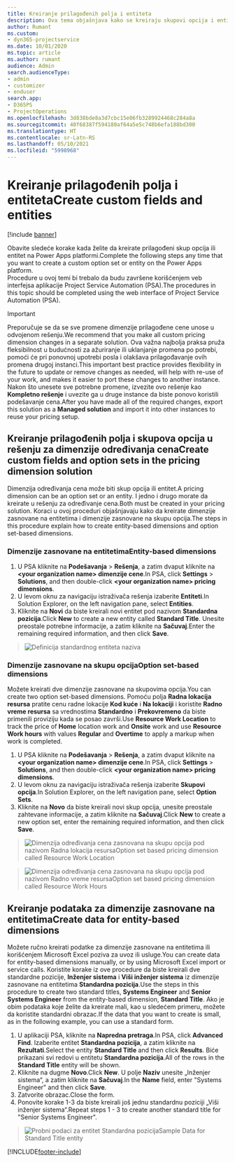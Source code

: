 ```yaml
---
title: Kreiranje prilagođenih polja i entiteta
description: Ova tema objašnjava kako se kreiraju skupovi opcija i entiteti u rešenju platforme Power Apps.
author: Rumant
ms.custom:
- dyn365-projectservice
ms.date: 10/01/2020
ms.topic: article
ms.author: rumant
audience: Admin
search.audienceType:
- admin
- customizer
- enduser
search.app:
- D365PS
- ProjectOperations
ms.openlocfilehash: 3d838bde8a3d7cbc15e06fb3289924468c284a8a
ms.sourcegitcommit: 40f68387f594180af64a5e5c748b6efa188bd300
ms.translationtype: HT
ms.contentlocale: sr-Latn-RS
ms.lasthandoff: 05/10/2021
ms.locfileid: "5998968"
---
```

# <a name="create-custom-fields-and-entities"></a><span data-ttu-id="d4a16-103">Kreiranje prilagođenih polja i entiteta</span><span class="sxs-lookup"><span data-stu-id="d4a16-103">Create custom fields and entities</span></span> 

[!include [banner](../includes/psa-now-project-operations.md)]

<span data-ttu-id="d4a16-104">Obavite sledeće korake kada želite da kreirate prilagođeni skup opcija ili entitet na Power Apps platformi.</span><span class="sxs-lookup"><span data-stu-id="d4a16-104">Complete the following steps any time that you want to create a custom option set or entity on the Power Apps platform.</span></span>  
<span data-ttu-id="d4a16-105">Procedure u ovoj temi bi trebalo da budu završene korišćenjem veb interfejsa aplikacije Project Service Automation (PSA).</span><span class="sxs-lookup"><span data-stu-id="d4a16-105">The procedures in this topic should be completed using the web interface of Project Service Automation (PSA).</span></span>

> [!IMPORTANT]
> <span data-ttu-id="d4a16-106">Preporučuje se da se sve promene dimenzije prilagođene cene unose u odvojenom rešenju.</span><span class="sxs-lookup"><span data-stu-id="d4a16-106">We recommend that you make all custom pricing dimension changes in a separate solution.</span></span> <span data-ttu-id="d4a16-107">Ova važna najbolja praksa pruža fleksibilnost u budućnosti za ažuriranje ili uklanjanje promena po potrebi, pomoći će pri ponovnoj upotrebi posla i olakšava prilagođavanje ovih promena drugoj instanci.</span><span class="sxs-lookup"><span data-stu-id="d4a16-107">This important best practice provides flexibility in the future to update or remove changes as needed, will help with re-use of your work, and makes it easier to port these changes to another instance.</span></span> <span data-ttu-id="d4a16-108">Nakon što unesete sve potrebne promene, izvezite ovo rešenje kao **Kompletno rešenje** i uvezite ga u druge instance da biste ponovo koristili podešavanje cena.</span><span class="sxs-lookup"><span data-stu-id="d4a16-108">After you have made all of the required changes, export this solution as a **Managed solution** and import it into other instances to reuse your pricing setup.</span></span>

  
## <a name="create-custom-fields-and-option-sets-in-the-pricing-dimension-solution"></a><span data-ttu-id="d4a16-109">Kreiranje prilagođenih polja i skupova opcija u rešenju za dimenzije određivanja cena</span><span class="sxs-lookup"><span data-stu-id="d4a16-109">Create custom fields and option sets in the pricing dimension solution</span></span>

<span data-ttu-id="d4a16-110">Dimenzija određivanja cena može biti skup opcija ili entitet.</span><span class="sxs-lookup"><span data-stu-id="d4a16-110">A pricing dimension can be an option set or an entity.</span></span> <span data-ttu-id="d4a16-111">I jedno i drugo morate da kreirate u rešenju za određivanje cena.</span><span class="sxs-lookup"><span data-stu-id="d4a16-111">Both must be created in your pricing solution.</span></span> <span data-ttu-id="d4a16-112">Koraci u ovoj proceduri objašnjavaju kako da kreirate dimenzije zasnovane na entitetima i dimenzije zasnovane na skupu opcija.</span><span class="sxs-lookup"><span data-stu-id="d4a16-112">The steps in this procedure explain how to create entity-based dimensions and option set-based dimensions.</span></span>

### <a name="entity-based-dimensions"></a><span data-ttu-id="d4a16-113">Dimenzije zasnovane na entitetima</span><span class="sxs-lookup"><span data-stu-id="d4a16-113">Entity-based dimensions</span></span>

1. <span data-ttu-id="d4a16-114">U PSA kliknite na **Podešavanja** > **Rešenja**, a zatim dvaput kliknite na **\<your organization name> dimenzije cene**.</span><span class="sxs-lookup"><span data-stu-id="d4a16-114">In PSA, click **Settings** > **Solutions**, and then double-click **\<your organization name> pricing dimensions**.</span></span>
2. <span data-ttu-id="d4a16-115">U levom oknu za navigaciju istraživača rešenja izaberite **Entiteti**.</span><span class="sxs-lookup"><span data-stu-id="d4a16-115">In Solution Explorer, on the left navigation pane, select **Entities**.</span></span>
3. <span data-ttu-id="d4a16-116">Kliknite na **Novi** da biste kreirali novi entitet pod nazivom **Standardna pozicija**.</span><span class="sxs-lookup"><span data-stu-id="d4a16-116">Click **New** to create a new entity called **Standard Title**.</span></span> <span data-ttu-id="d4a16-117">Unesite preostale potrebne informacije, a zatim kliknite na **Sačuvaj**.</span><span class="sxs-lookup"><span data-stu-id="d4a16-117">Enter the remaining required information, and then click **Save**.</span></span>

> ![Definicija standardnog entiteta naziva](media/Standard-Title-entity-definition.png)


### <a name="option-set-based-dimensions"></a><span data-ttu-id="d4a16-119">Dimenzije zasnovane na skupu opcija</span><span class="sxs-lookup"><span data-stu-id="d4a16-119">Option set-based dimensions</span></span> 
<span data-ttu-id="d4a16-120">Možete kreirati dve dimenzije zasnovane na skupovima opcija.</span><span class="sxs-lookup"><span data-stu-id="d4a16-120">You can create two option set-based dimensions.</span></span> <span data-ttu-id="d4a16-121">Pomoću polja **Radna lokacija resursa** pratite cenu radne lokacije **Kod kuće** i **Na lokaciji** i koristite **Radno vreme resursa** sa vrednostima **Standardno** i **Prekovremeno** da biste primenili proviziju kada se posao završi.</span><span class="sxs-lookup"><span data-stu-id="d4a16-121">Use **Resource Work Location** to track the price of **Home** location work and **Onsite** work and use **Resource Work hours** with values **Regular** and **Overtime** to apply a markup when work is completed.</span></span>


1. <span data-ttu-id="d4a16-122">U PSA kliknite na **Podešavanja** > **Rešenja**, a zatim dvaput kliknite na **\<your organization name> dimenzije cene**.</span><span class="sxs-lookup"><span data-stu-id="d4a16-122">In PSA, click **Settings** > **Solutions**, and then double-click  **\<your organization name> pricing dimensions**.</span></span> 
2. <span data-ttu-id="d4a16-123">U levom oknu za navigaciju istraživača rešenja izaberite **Skupovi opcija**.</span><span class="sxs-lookup"><span data-stu-id="d4a16-123">In Solution Explorer, on the left navigation pane, select  **Option Sets**.</span></span> 
3. <span data-ttu-id="d4a16-124">Kliknite na **Novo** da biste kreirali novi skup opcija, unesite preostale zahtevane informacije, a zatim kliknite na **Sačuvaj**.</span><span class="sxs-lookup"><span data-stu-id="d4a16-124">Click **New** to create a new option set, enter the remaining required information, and then click **Save**.</span></span>

> ![<span data-ttu-id="d4a16-125">Dimenzija određivanja cena zasnovana na skupu opcija pod nazivom Radna lokacija resursa</span><span class="sxs-lookup"><span data-stu-id="d4a16-125">Option set based pricing dimension called Resource Work Location</span></span> ](media/Option-set-PD-called-Resource-Work-Location.png)

> ![<span data-ttu-id="d4a16-126">Dimenzija određivanja cena zasnovana na skupu opcija pod nazivom Radno vreme resursa</span><span class="sxs-lookup"><span data-stu-id="d4a16-126">Option set based pricing dimension called Resource Work Hours</span></span> ](media/Option-set-PD-called-Resource-Work-Hours.PNG)


## <a name="create-data-for-entity-based-dimensions"></a><span data-ttu-id="d4a16-127">Kreiranje podataka za dimenzije zasnovane na entitetima</span><span class="sxs-lookup"><span data-stu-id="d4a16-127">Create data for entity-based dimensions</span></span>

<span data-ttu-id="d4a16-128">Možete ručno kreirati podatke za dimenzije zasnovane na entitetima ili korišćenjem Microsoft Excel poziva za uvoz ili usluge.</span><span class="sxs-lookup"><span data-stu-id="d4a16-128">You can create data for entity-based dimensions manually, or by using Microsoft Excel import or service calls.</span></span> <span data-ttu-id="d4a16-129">Koristite korake iz ove procedure da biste kreirali dve standardne pozicije, **Inženjer sistema** i **Viši inženjer sistema** iz dimenzije zasnovane na entitetima **Standardna pozicija**.</span><span class="sxs-lookup"><span data-stu-id="d4a16-129">Use the steps in this procedure to create two standard titles, **Systems Engineer** and **Senior Systems Engineer** from the entity-based dimension, **Standard Title**.</span></span> <span data-ttu-id="d4a16-130">Ako je obim podataka koje želite da kreirate mali, kao u sledećem primeru, možete da koristite standardni obrazac.</span><span class="sxs-lookup"><span data-stu-id="d4a16-130">If the data that you want to create is small, as in the following example, you can use a standard form.</span></span>

1. <span data-ttu-id="d4a16-131">U aplikaciji PSA, kliknite na **Napredna pretraga**.</span><span class="sxs-lookup"><span data-stu-id="d4a16-131">In PSA, click **Advanced Find**.</span></span> <span data-ttu-id="d4a16-132">Izaberite entitet **Standardna pozicija**, a zatim kliknite na **Rezultati**.</span><span class="sxs-lookup"><span data-stu-id="d4a16-132">Select the entity **Standard Title** and then click **Results**.</span></span> <span data-ttu-id="d4a16-133">Biće prikazani svi redovi u entitetu **Standardna pozicija**.</span><span class="sxs-lookup"><span data-stu-id="d4a16-133">All of the rows in the **Standard Title** entity will be shown.</span></span>
2. <span data-ttu-id="d4a16-134">Kliknite na dugme **Novo**.</span><span class="sxs-lookup"><span data-stu-id="d4a16-134">Click **New**.</span></span> <span data-ttu-id="d4a16-135">U polje **Naziv** unesite „Inženjer sistema“, a zatim kliknite na **Sačuvaj**.</span><span class="sxs-lookup"><span data-stu-id="d4a16-135">In the **Name** field, enter "Systems Engineer" and then click **Save**.</span></span>
3. <span data-ttu-id="d4a16-136">Zatvorite obrazac.</span><span class="sxs-lookup"><span data-stu-id="d4a16-136">Close the form.</span></span> 
4. <span data-ttu-id="d4a16-137">Ponovite korake 1-3 da biste kreirali još jednu standardnu poziciji „Viši inženjer sistema“.</span><span class="sxs-lookup"><span data-stu-id="d4a16-137">Repeat steps 1 - 3 to create another standard title for "Senior Systems Engineer".</span></span>

> ![<span data-ttu-id="d4a16-138">Probni podaci za entitet Standardna pozicija</span><span class="sxs-lookup"><span data-stu-id="d4a16-138">Sample Data for Standard Title entity</span></span> ](media/ST-data.png)




[!INCLUDE[footer-include](../includes/footer-banner.md)]